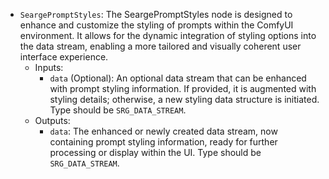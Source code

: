 - `SeargePromptStyles`: The SeargePromptStyles node is designed to enhance and customize the styling of prompts within the ComfyUI environment. It allows for the dynamic integration of styling options into the data stream, enabling a more tailored and visually coherent user interface experience.
    - Inputs:
        - `data` (Optional): An optional data stream that can be enhanced with prompt styling information. If provided, it is augmented with styling details; otherwise, a new styling data structure is initiated. Type should be `SRG_DATA_STREAM`.
    - Outputs:
        - `data`: The enhanced or newly created data stream, now containing prompt styling information, ready for further processing or display within the UI. Type should be `SRG_DATA_STREAM`.
